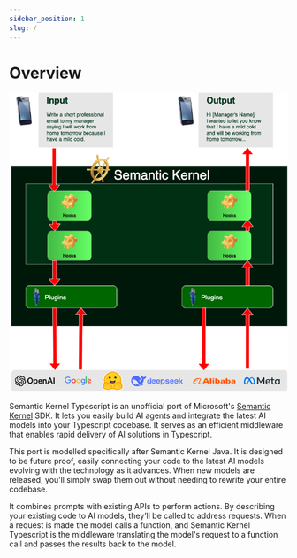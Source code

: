 ```yaml
---
sidebar_position: 1
slug: /
---
```


# Overview

![process](assets/skts.png)

Semantic Kernel Typescript is an unofficial port of Microsoft's [Semantic Kernel](https://learn.microsoft.com/en-us/semantic-kernel) SDK. It lets you easily build AI agents and integrate the latest AI models into your Typescript codebase. It serves as an efficient middleware that enables rapid delivery of AI solutions in Typescript.

This port is modelled specifically after Semantic Kernel Java. It is designed to be future proof, easily connecting your code to the latest AI models evolving with the technology as it advances. When new models are released, you’ll simply swap them out without needing to rewrite your entire codebase.

It combines prompts with existing APIs to perform actions. By describing your existing code to AI models, they’ll be called to address requests. When a request is made the model calls a function, and Semantic Kernel Typescript is the middleware translating the model's request to a function call and passes the results back to the model.
